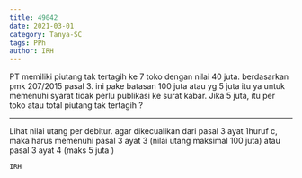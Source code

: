 ```yaml
---
title: 49042
date: 2021-03-01
category: Tanya-SC
tags: PPh
author: IRH
---
```


PT memiliki piutang tak tertagih ke 7 toko dengan nilai 40 juta. berdasarkan pmk 207/2015 pasal 3. ini pake batasan 100 juta atau yg 5 juta itu ya untuk memenuhi syarat tidak perlu publikasi ke surat kabar. Jika 5 juta, itu per toko atau total piutang tak tertagih ?

---

Lihat nilai utang per debitur. agar dikecualikan dari pasal 3 ayat 1huruf c, maka harus memenuhi pasal 3 ayat 3 (nilai utang maksimal 100 juta) atau pasal 3 ayat 4 (maks 5 juta )

`IRH`

